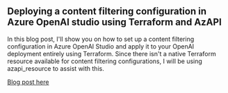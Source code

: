 ## Deploying a content filtering configuration in Azure OpenAI studio using Terraform and AzAPI

In this blog post, I'll show you on how to set up a content filtering configuration in Azure OpenAI Studio and apply it to your OpenAI deployment entirely using Terraform. Since there isn't a native Terraform resource available for content filtering configurations, I will be using azapi_resource to assist with this.

[Blog post here](https://thomasthornton.cloud/2024/04/08/deploying-a-content-filtering-configuration-in-azure-openai-studio-using-terraform-and-azapi/)
